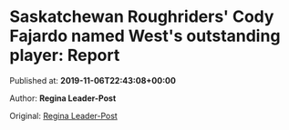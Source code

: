 
# Saskatchewan Roughriders' Cody Fajardo named West's outstanding player: Report

Published at: **2019-11-06T22:43:08+00:00**

Author: **Regina Leader-Post**

Original: [Regina Leader-Post](https://leaderpost.com/sports/football/cfl/saskatchewan-roughriders/saskatchewan-roughriders-lead-west-division-with-eight-all-stars)


